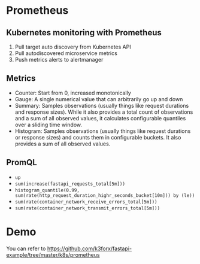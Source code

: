 # Prometheus

## Kubernetes monitoring with Prometheus

1. Pull target auto discovery from Kubernetes API
1. Pull autodiscovered microservice metrics
1. Push metrics alerts to alertmanager

## Metrics

- Counter: Start from 0, increased monotonically
- Gauge: A single numerical value that can arbitrarily go up and down
- Summary: Samples observations (usually things like request durations and response sizes). While it also provides a total count of observations and a sum of all observed values, it calculates configurable quantiles over a sliding time window.
- Histogram: Samples observations (usually things like request durations or response sizes) and counts them in configurable buckets. It also provides a sum of all observed values.

## PromQL

- `up`
- `sum(increase(fastapi_requests_total[5m]))`
- `histogram_quantile(0.99, sum(rate(http_request_duration_highr_seconds_bucket[10m])) by (le))`
- `sum(rate(container_network_receive_errors_total[5m]))`
- `sum(rate(container_network_transmit_errors_total[5m]))`

# Demo

You can refer to https://github.com/k3forx/fastapi-example/tree/master/k8s/prometheus
